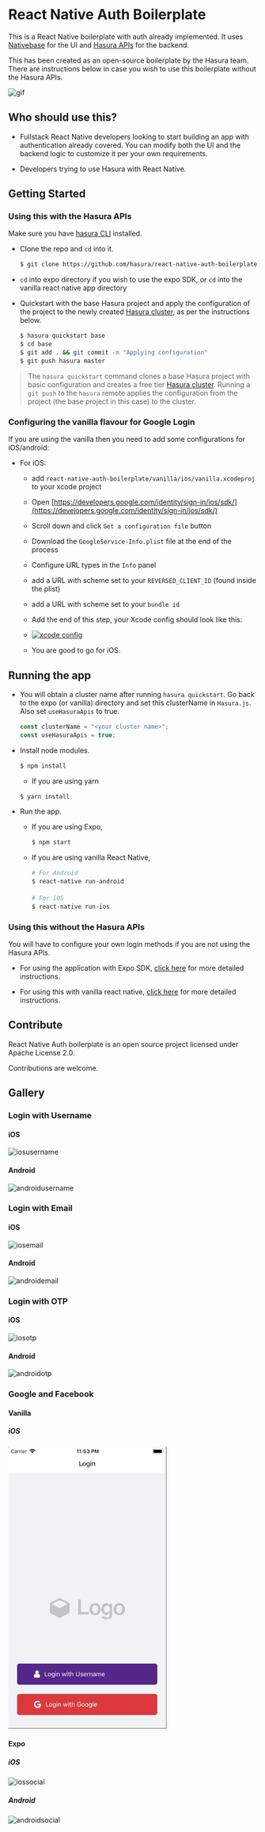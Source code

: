 # React Native Auth Boilerplate

This is a React Native boilerplate with auth already implemented. It uses [Nativebase](https://nativebase.io) for the UI and [Hasura APIs](https://hasura.io/features/auth) for the backend.

This has been created as an open-source boilerplate by the Hasura team. There are instructions below in case you wish to use this boilerplate without the Hasura APIs.

![gif](https://raw.githubusercontent.com/hasura/react-native-auth-boilerplate/master/readme-assets/ios/ios_gif.gif)

## Who should use this?

- Fullstack React Native developers looking to start building an app with authentication already covered. You can modify both the UI and the backend logic to customize it per your own requirements.

- Developers trying to use Hasura with React Native.


## Getting Started

### Using this with the Hasura APIs

Make sure you have [hasura CLI](https://docs.hasura.io/0.15/manual/install-hasura-cli.html) installed.

- Clone the repo and `cd` into it.

  ```bash
  $ git clone https://github.com/hasura/react-native-auth-boilerplate
  ```

- `cd` into expo directory if you wish to use the expo SDK, or `cd` into the vanilla react native app directory

- Quickstart with the base Hasura project and apply the configuration of the project to the newly created [Hasura cluster](https://docs.hasura.io/0.15/manual/cluster/index.html), as per the instructions below.

  ```bash
  $ hasura quickstart base
  $ cd base
  $ git add . && git commit -m "Applying configuration"
  $ git push hasura master
  ```

> The `hasura quickstart` command clones a base Hasura project with basic configuration and creates a free tier [Hasura cluster](https://docs.hasura.io/0.15/manual/cluster/index.html). Running a `git push` to the `hasura` remote applies the configuration from the project (the base project in this case) to the cluster.

### Configuring the vanilla flavour for Google Login

If you are using the vanilla then you need to add some configurations for iOS/android:

- For iOS:
  - add `react-native-auth-boilerplate/vanilla/ios/vanilla.xcodeproj` to your xcode project
  - Open [https://developers.google.com/identity/sign-in/ios/sdk/](https://developers.google.com/identity/sign-in/ios/sdk/)

  - Scroll down and click ```Get a configuration file``` button

  - Download the ```GoogleService-Info.plist``` file at the end of the process
  - Configure URL types in the ```Info``` panel
  - add a URL with scheme set to your ```REVERSED_CLIENT_ID``` (found inside the plist)
  - add a URL with scheme set to your ```bundle id```

  - Add the end of this step, your Xcode config should look like this:
  - [![xcode config](https://github.com/apptailor/react-native-google-signin/raw/master/img/url-config.png)](#config)
  - You are good to go for iOS.

## Running the app
- You will obtain a cluster name after running `hasura quickstart`. Go back to the expo (or vanilla) directory and set this clusterName in `Hasura.js`. Also set `useHasuraApis` to true.

  ```javascript
  const clusterName = "<your cluster name>";
  const useHasuraApis = true;
  ```

- Install node modules.

  ```bash
  $ npm install
  ```
  - If you are using yarn
  ```bash
  $ yarn install
  ```

- Run the app.
  - If you are using Expo,

    ```bash
    $ npm start
    ```

  - If you are using vanilla React Native,

    ```bash
    # For Android
    $ react-native run-android

    # For iOS
    $ react-native run-ios
    ```

### Using this without the Hasura APIs

You will have to configure your own login methods if you are not using the Hasura APIs.

- For using the application with Expo SDK, [click here](https://github.com/hasura/react-native-auth-boilerplate/blob/master/expo) for more detailed instructions.


- For using this with vanilla react native, [click here](https://github.com/hasura/react-native-auth-boilerplate/blob/master/vanilla) for more detailed instructions.





## Contribute

React Native Auth boilerplate is an open source project licensed under Apache License 2.0.

Contributions are welcome.

## Gallery

### Login with Username

#### iOS

![iosusername](https://github.com/hasura/react-native-auth-boilerplate/raw/master/readme-assets/ios/iosusername.jpg)

#### Android

![androidusername](https://github.com/hasura/react-native-auth-boilerplate/raw/master/readme-assets/android/androidusername.jpg)


### Login with Email

#### iOS

![iosemail](https://github.com/hasura/react-native-auth-boilerplate/raw/master/readme-assets/ios/iosemail.jpg)

#### Android

![androidemail](https://github.com/hasura/react-native-auth-boilerplate/raw/master/readme-assets/android/androidemail.jpg)


### Login with OTP

#### iOS

![iosotp](https://github.com/hasura/react-native-auth-boilerplate/raw/master/readme-assets/ios/iosotp.jpg)

#### Android

![androidotp](https://github.com/hasura/react-native-auth-boilerplate/raw/master/readme-assets/android/androidotp.jpg)


### Google and Facebook

#### Vanilla
##### iOS
![iosgmail](https://github.com/dvkcool/react-native-auth-boilerplate/raw/vanilla-revamp/readme-assets/ios/iosgmail.gif)

#### Expo

##### iOS

![iossocial](https://github.com/hasura/react-native-auth-boilerplate/raw/master/readme-assets/ios/iossocial.jpg)

##### Android

![androidsocial](https://github.com/hasura/react-native-auth-boilerplate/raw/master/readme-assets/android/androidsocial.jpg)
